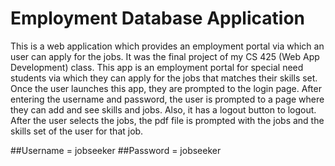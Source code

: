 # Employment Database Application
This is a web application which provides an employment portal via which an user can apply for the jobs.
It was the final project of my CS 425 (Web App Development) class. This app is an employment portal for special need students
via which they can apply for the jobs that matches their skills set. Once the user launches this app, they are prompted to the login page.
After entering the username and password, the user is prompted to a page where they can add and see skills and jobs. 
Also, it has a logout button to logout. After the user selects the jobs, the pdf file is prompted with the jobs and the skills set of the user for that job.

##Username = jobseeker
##Password = jobseeker
